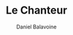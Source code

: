---
layout: post
title: Le Chanteur
author: Daniel Balavoine
language: "Français"
image:
  artist: daniel-balavoine.png
---